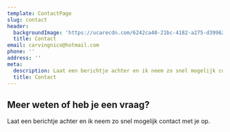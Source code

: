 ```yaml
---
template: ContactPage
slug: contact
header:
  backgroundImage: 'https://ucarecdn.com/6242ca40-21bc-4182-a275-d39962cdc7e6/'
  title: Contact
email: carvingnico@hotmail.com
phone: ''
address: ''
meta:
  description: Laat een berichtje achter en ik neem zo snel mogelijk contact met je op.
  title: Contact
---
```


## Meer weten of heb je een vraag?

Laat een berichtje achter en ik neem zo snel mogelijk contact met je op.

